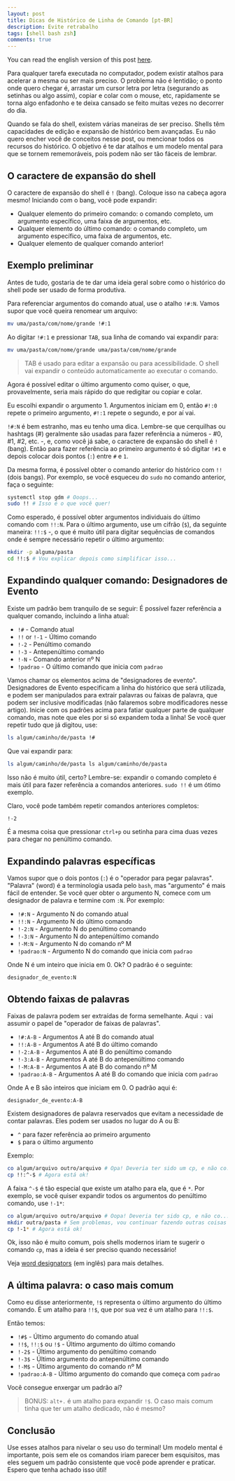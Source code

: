 ```yaml
---
layout: post
title: Dicas de Histórico de Linha de Comando [pt-BR]
description: Evite retrabalho
tags: [shell bash zsh]
comments: true
---
```


You can read the english version of this post [here](http://thiagoa.github.io/command-line-history-tricks/).

Para qualquer tarefa executada no computador, podem existir atalhos para acelerar a mesma ou ser mais preciso. O problema não é lentidão; o ponto onde quero chegar é, arrastar um cursor letra por letra (segurando as setinhas ou algo assim), copiar e colar com o mouse, etc, rapidamente se torna algo enfadonho e te deixa cansado se feito muitas vezes no decorrer do dia.

Quando se fala do shell, existem várias maneiras de ser preciso. Shells têm capacidades de edição e expansão de histórico bem avançadas. Eu não quero encher você de conceitos nesse post, ou mencionar todos os recursos do histórico. O objetivo é te dar atalhos e um modelo mental para que se tornem rememoráveis, pois podem não ser tão fáceis de lembrar.

## O caractere de expansão do shell

O caractere de expansão do shell é `!` (bang). Coloque isso na cabeça agora mesmo! Iniciando com o bang, você pode expandir:

- Qualquer elemento do primeiro comando: o comando completo, um argumento específico, uma faixa de argumentos, etc.
- Qualquer elemento do último comando: o comando completo, um argumento específico, uma faixa de argumentos, etc.
- Qualquer elemento de qualquer comando anterior!

## Exemplo preliminar

Antes de tudo, gostaria de te dar uma ideia geral sobre como o histórico do shell pode ser usado de forma produtiva.

Para referenciar argumentos do comando atual, use o atalho `!#:N`. Vamos supor que você queira renomear um arquivo:

```sh
mv uma/pasta/com/nome/grande !#:1
```

Ao digitar `!#:1` e pressionar `TAB`, sua linha de comando vai expandir para:

```sh
mv uma/pasta/com/nome/grande uma/pasta/com/nome/grande
```

> TAB é usado para editar a expansão ou para acessibilidade. O shell vai expandir o conteúdo automaticamente ao executar o comando.

Agora é possível editar o último argumento como quiser, o que, provavelmente, seria mais rápido do que redigitar ou copiar e colar.

Eu escolhi expandir o argumento 1. Argumentos iniciam em 0, então `#!:0` repete o primeiro argumento, `#!:1` repete o segundo, e por aí vai.

`!#:N` é bem estranho, mas eu tenho uma dica. Lembre-se que cerquilhas ou hashtags (#) geralmente são usadas para fazer referência a números - #0, #1, #2, etc. -, e, como você já sabe, o caractere de expansão do shell é `!` (bang). Então para fazer referência ao primeiro argumento é só digitar `!#1` e depois colocar dois pontos (`:`) entre `#` e `1`.

Da mesma forma, é possível obter o comando anterior do histórico com `!!` (dois bangs). Por exemplo, se você esqueceu do `sudo` no comando anterior, faça o seguinte:

```sh
systemctl stop gdm # Ooops...
sudo !! # Isso é o que você quer!
```

Como esperado, é possível obter argumentos individuais do último comando com `!!:N`. Para o último argumento, use um cifrão (`$`), da seguinte maneira: `!!:$` -, o que é muito útil para digitar sequências de comandos onde é sempre necessário repetir o último argumento:

```sh
mkdir -p alguma/pasta
cd !!:$ # Vou explicar depois como simplificar isso...
```

## Expandindo qualquer comando: Designadores de Evento

Existe um padrão bem tranquilo de se seguir:
É possível fazer referência a qualquer comando, incluindo a linha atual:

- `!#` - Comando atual
- `!!` or `!-1` - Último comando
- `!-2` - Penúltimo comando
- `!-3` - Antepenúltimo comando
- `!-N` - Comando anterior nº N
- `!padrao` - O último comando que inicia com `padrao`

Vamos chamar os elementos acima de "designadores de evento". Designadores de Evento especificam a linha do histórico que será utilizada, e podem ser manipulados para extrair palavras ou faixas de palavra, que podem ser inclusive modificadas (não falaremos sobre modificadores nesse artigo). Inicie com os padrões acima para fatiar qualquer parte de qualquer comando, mas note que eles por si só expandem toda a linha! Se você quer repetir tudo que já digitou, use:

```sh
ls algum/caminho/de/pasta !#
```

Que vai expandir para:

```sh
ls algum/caminho/de/pasta ls algum/caminho/de/pasta
```

Isso não é muito útil, certo? Lembre-se: expandir o comando completo é mais útil para fazer referência a comandos anteriores. `sudo !!` é um ótimo exemplo.

Claro, você pode também repetir comandos anteriores completos:

```sh
!-2
```

É a mesma coisa que pressionar `ctrl+p` ou setinha para cima duas vezes para chegar no penúltimo comando.

## Expandindo palavras específicas

Vamos supor que o dois pontos (`:`) é o "operador para pegar palavras". "Palavra" (word) é a terminologia usada pelo `bash`, mas "argumento" é mais fácil de entender. Se você quer obter o argumento N, comece com um designador de palavra e termine com `:N`. Por exemplo:

- `!#:N` - Argumento N do comando atual
- `!!:N` - Argumento N do último comando
- `!-2:N` - Argumento N do penúltimo comando
- `!-3:N` - Argumento N do antepenúltimo comando
- `!-M:N` - Argumento N do comando nº M
- `!padrao:N` - Argumento N do comando que inicia com `padrao`

Onde N é um inteiro que inicia em 0. Ok? O padrão é o seguinte:

```
designador_de_evento:N
```

## Obtendo faixas de palavras

Faixas de palavra podem ser extraídas de forma semelhante. Aqui `:` vai assumir o papel de "operador de faixas de palavras".

- `!#:A-B` - Argumentos A até B do comando atual
- `!!:A-B` - Argumentos A até B do último comando
- `!-2:A-B` - Argumentos A até B do penúltimo comando
- `!-3:A-B` - Argumentos A até B do antepenúltimo comando
- `!-M:A-B` - Argumentos A até B do comando nº M
- `!padrao:A-B` - Argumentos A até B do comando que inicia com `padrao`

Onde A e B são inteiros que iniciam em 0. O padrão aqui é:

```
designador_de_evento:A-B
```

Existem designadores de palavra reservados que evitam a necessidade de contar palavras. Eles podem ser usados no lugar do A ou B:

- `^` para fazer referência ao primeiro argumento
- `$` para o último argumento

Exemplo:

```sh
co algum/arquivo outro/arquivo # Opa! Deveria ter sido um cp, e não co...
cp !!:^-$ # Agora está ok!
```

A faixa `^-$` é tão especial que existe um atalho para ela, que é `*`. Por exemplo, se você quiser expandir todos os argumentos do penúltimo comando, use `!-1*`:

```sh
co algum/arquivo outro/arquivo # Oopa! Deveria ter sido cp, e não co...
mkdir outra/pasta # Sem problemas, vou continuar fazendo outras coisas
cp !-1* # Agora está ok!
```

Ok, isso não é muito comum, pois shells modernos iriam te sugerir o comando `cp`, mas a ideia é ser preciso quando necessário!

Veja [word designators](https://www.gnu.org/software/bash/manual/html_node/Word-Designators.html) (em inglês) para mais detalhes.

## A última palavra: o caso mais comum

Como eu disse anteriormente, `!$` representa o último argumento do último comando. É um atalho para `!!$`, que por sua vez é um atalho para `!!:$`.

Então temos:

- `!#$` - Último argumento do comando atual
- `!!$`, `!!:$` ou `!$` - Último argumento do último comando
- `!-2$` - Último argumento do penúltimo comando
- `!-3$` - Último argumento do antepenúltimo comando
- `!-M$` - Último argumento do comando nº M
- `!padrao:A-B` - Último argumento do comando que começa com `padrao`

Você consegue enxergar um padrão aí?

> BONUS: `alt+.` é um atalho para expandir `!$`. O caso mais comum tinha que ter um atalho dedicado, não é mesmo?

## Conclusão

Use esses atalhos para nivelar o seu uso do terminal! Um modelo mental é importante, pois sem ele os comandos iriam parecer bem esquisitos, mas eles seguem um padrão consistente que você pode aprender e praticar. Espero que tenha achado isso útil!
